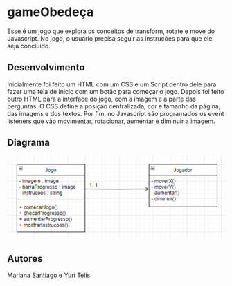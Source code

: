 # gameObedeça
Esse é um jogo que explora os conceitos de transform, rotate e move do Javascript. No jogo, o usuário precisa seguir as instruções para que ele seja concluído.

## Desenvolvimento
Inicialmente foi feito um HTML com um CSS e um Script dentro dele para fazer uma tela de inicio com um botão para começar o jogo. Depois foi feito outro HTML para a interface do jogo, com a imagem e a parte das perguntas.
O CSS define a posição centralizada, cor e tamanho da página, das imagens e dos textos.
Por fim, no Javascript são programados os event listeners que vão movimentar, rotacionar, aumentar e diminuir a imagem.

## Diagrama
<img src = "jogoObedeca/imgs/diagramaclasses.png">

## Autores
Mariana Santiago e Yuri Telis